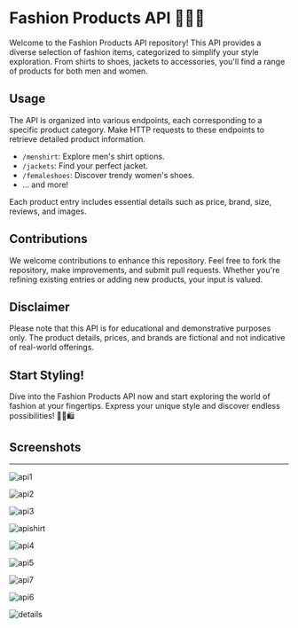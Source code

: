 # Fashion Products API 🧥👗👠

Welcome to the Fashion Products API repository! This API provides a diverse selection of fashion items, categorized to simplify your style exploration. From shirts to shoes, jackets to accessories, you'll find a range of products for both men and women.

## Usage

The API is organized into various endpoints, each corresponding to a specific product category. Make HTTP requests to these endpoints to retrieve detailed product information.

- `/menshirt`: Explore men's shirt options.
- `/jackets`: Find your perfect jacket.
- `/femaleshoes`: Discover trendy women's shoes.
- ... and more!

Each product entry includes essential details such as price, brand, size, reviews, and images.

## Contributions

We welcome contributions to enhance this repository. Feel free to fork the repository, make improvements, and submit pull requests. Whether you're refining existing entries or adding new products, your input is valued.

## Disclaimer

Please note that this API is for educational and demonstrative purposes only. The product details, prices, and brands are fictional and not indicative of real-world offerings.


## Start Styling!

Dive into the Fashion Products API now and start exploring the world of fashion at your fingertips. Express your unique style and discover endless possibilities! 💃🕺🛍️

## Screenshots 
---
![api1](https://github.com/madiha2323/Api/assets/109577656/08b046af-5372-4a5b-8d83-da500b558c27)

![api2](https://github.com/madiha2323/Api/assets/109577656/ca5cdd74-f484-4f22-8a9b-3f78eb4b83a1)


![api3](https://github.com/madiha2323/Api/assets/109577656/04b092d0-c27f-4389-9575-6ad8a31966b2)

![apishirt](https://github.com/madiha2323/Api/assets/109577656/74e1079d-1db1-4822-874a-e6cbd0ad6c88)

![api4](https://github.com/madiha2323/Api/assets/109577656/010cffbe-1f1c-4ef1-b555-68d653bf9ff1)

![api5](https://github.com/madiha2323/Api/assets/109577656/60bff317-7158-4adc-bd03-355d9941937d)

![api7](https://github.com/madiha2323/Api/assets/109577656/1b3266fd-afb1-4b65-b131-2eb815541700)

![api6](https://github.com/madiha2323/Api/assets/109577656/434808fb-e20c-4c49-921d-0200353874ff)

![details](https://github.com/madiha2323/Api/assets/109577656/55d10250-85e3-4601-bae7-cee38fbaf13a)
